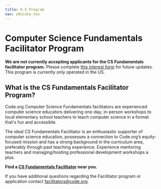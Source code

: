 ```yaml
---
title: K-5 Program
nav: educate_nav
---
```

# Computer Science Fundamentals Facilitator Program

**We are not currently accepting applicants for the CS Fundamentals facilitator program.** Please complete [this interest form](https://goo.gl/forms/fhovCWWFYiS5agvZ2) for future updates. This program is currently only operated in the US.
## What is the CS Fundamentals Facilitator Program?
Code.org Computer Science Fundamentals facilitators are experienced computer science educators delivering one-day, in-person workshops to local elementary school teachers to teach computer science in a format that's fun and accessible.

The ideal CS Fundamentals Facilitator is an enthusiastic supporter of computer science education, possesses a connection to Code.org’s equity-focused mission and has a strong background in the curriculum area, preferably through past teaching experience. Experience mentoring teachers and managing/hosting professional development workshops a plus. 


**Find a [CS Fundamentals Facilitator](/educate/professional-learning/cs-fundamentals-directory) near you.**

If you have additional questions regarding the Facilitator program or application contact [facilitators@code.org](facilitators@code.org).

